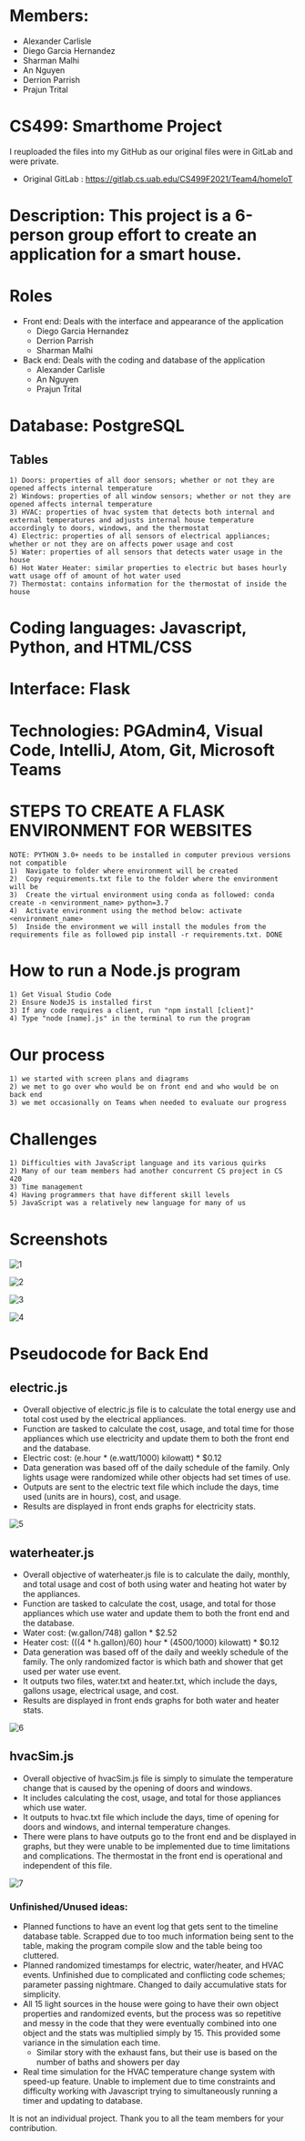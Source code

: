 # Members: 
- Alexander Carlisle
- Diego Garcia Hernandez
- Sharman Malhi
- An Nguyen
- Derrion Parrish
- Prajun Trital

# CS499: Smarthome Project

I reuploaded the files into my GitHub as our original files were in GitLab and were private.
- Original GitLab : https://gitlab.cs.uab.edu/CS499F2021/Team4/homeIoT

# Description: This project is a 6-person group effort to create an application for a smart house.

# Roles
* Front end: Deals with the interface and appearance of the application
    + Diego Garcia Hernandez
    + Derrion Parrish
    + Sharman Malhi
* Back end: Deals with the coding and database of the application
    + Alexander Carlisle
    + An Nguyen
    + Prajun Trital

# Database: PostgreSQL 
## Tables
    1) Doors: properties of all door sensors; whether or not they are opened affects internal temperature
    2) Windows: properties of all window sensors; whether or not they are opened affects internal temperature
    3) HVAC: properties of hvac system that detects both internal and external temperatures and adjusts internal house temperature accordingly to doors, windows, and the thermostat
    4) Electric: properties of all sensors of electrical appliances; whether or not they are on affects power usage and cost
    5) Water: properties of all sensors that detects water usage in the house
    6) Hot Water Heater: similar properties to electric but bases hourly watt usage off of amount of hot water used
    7) Thermostat: contains information for the thermostat of inside the house


# Coding languages: Javascript, Python, and HTML/CSS 

# Interface: Flask 

# Technologies: PGAdmin4, Visual Code, IntelliJ, Atom, Git, Microsoft Teams

# STEPS TO CREATE A FLASK ENVIRONMENT FOR WEBSITES
    NOTE: PYTHON 3.0+ needs to be installed in computer previous versions not compatible
    1)	Navigate to folder where environment will be created
    2)	Copy requirements.txt file to the folder where the environment will be
    3)	Create the virtual environment using conda as followed: conda create -n <environment_name> python=3.7
    4)	Activate environment using the method below: activate <environment_name>
    5)	Inside the environment we will install the modules from the requirements file as followed pip install -r requirements.txt. DONE

# How to run a Node.js program
    1) Get Visual Studio Code
    2) Ensure NodeJS is installed first 
    3) If any code requires a client, run "npm install [client]"  
    4) Type "node [name].js" in the terminal to run the program

# Our process
    1) we started with screen plans and diagrams
    2) we met to go over who would be on front end and who would be on back end
    3) we met occasionally on Teams when needed to evaluate our progress
   
# Challenges
    1) Difficulties with JavaScript language and its various quirks
    2) Many of our team members had another concurrent CS project in CS 420
    3) Time management
    4) Having programmers that have different skill levels
    5) JavaScript was a relatively new language for many of us

# Screenshots
![1](capture1.PNG)

![2](capture2.PNG)

![3](capture3.PNG)

![4](capture4.PNG)


# Pseudocode for Back End

## electric.js
- Overall objective of electric.js file is to calculate the total energy use and total cost used by the electrical appliances. 
- Function are tasked to calculate the cost, usage, and total time for those appliances which use electricity and update them to both the front end and the database.
- Electric cost: (e.hour * (e.watt/1000) kilowatt) * $0.12
- Data generation was based off of the daily schedule of the family. Only lights usage were randomized while other objects had set times of use. 
- Outputs are sent to the electric text file which include the days, time used (units are in hours), cost, and usage.
- Results are displayed in front ends graphs for electricity stats.

![5](elecpseudo.png)

## waterheater.js
- Overall objective of waterheater.js file is to calculate the daily, monthly, and total usage and cost of both using water and heating hot water by the appliances. 
- Function are tasked to calculate the cost, usage, and total for those appliances which use water and update them to both the front end and the database. 
- Water cost: (w.gallon/748) gallon * $2.52
- Heater cost: (((4 * h.gallon)/60) hour * (4500/1000) kilowatt) * $0.12
- Data generation was based off of the daily and weekly schedule of the family. The only randomized factor is which bath and shower that get used per water use event. 
- It outputs two files, water.txt and heater.txt, which include the days, gallons usage, electrical usage, and cost.
- Results are displayed in front ends graphs for both water and heater stats.

![6](waterpseudo.png)

## hvacSim.js
- Overall objective of hvacSim.js file is simply to simulate the temperature change that is caused by the opening of doors and windows. 
- It includes calculating the cost, usage, and total for those appliances which use water. 
- It outputs to hvac.txt file which include the days, time of opening for doors and windows, and internal temperature changes.
- There were plans to have outputs go to the front end and be displayed in graphs, but they were unable to be implemented due to time limitations and complications. The thermostat in the front end is operational and independent of this file.

![7](hvacpseudo.png)

### Unfinished/Unused ideas:
- Planned functions to have an event log that gets sent to the timeline database table. Scrapped due to too much information being sent to the table, making the program compile slow and the table being too cluttered.
- Planned randomized timestamps for electric, water/heater, and HVAC events. Unfinished due to complicated and conflicting code schemes; parameter passing nightmare. Changed to daily accumulative stats for simplicity.
- All 15 light sources in the house were going to have their own object properties and randomized events, but the process was so repetitive and messy in the code that they were eventually combined into one object and the stats was multiplied simply by 15. This provided some variance in the simulation each time.
	- Similar story with the exhaust fans, but their use is based on the number of baths and showers per day
- Real time simulation for the HVAC temperature change system with speed-up feature. Unable to implement due to time constraints and difficulty working with Javascript trying to simultaneously running a timer and updating to database.

It is not an individual project. Thank you to all the team members for your contribution.


